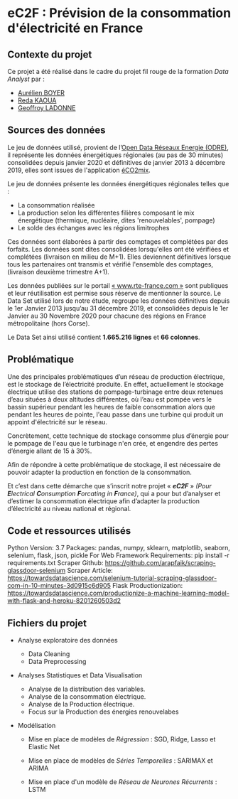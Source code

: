 # eC2F : Prévision de la consommation d'électricité en France

## Contexte du projet

Ce projet a été réalisé dans le cadre du projet fil rouge de la formation *Data Analyst* par :
* [Aurélien BOYER](https://www.linkedin.com/in/aurelienboyerensci/)
* [Reda KAOUA](https://www.linkedin.com/in/kaoua-reda/)
* [Geoffroy LADONNE](https://www.linkedin.com/in/geoffroy-ladonne-8b40929a/)

## Sources des données

Le jeu de données utilisé, provient de l’[Open Data Réseaux Energie (ODRE)](https://opendata.reseaux-energies.fr/explore/dataset/eco2mix-regional-cons-def/export/?disjunctive.libelle_region&disjunctive.nature&sort=-date_heure), il représente les données énergétiques régionales (au pas de 30 minutes) consolidées depuis janvier 2020 et définitives de janvier 2013 à décembre 2019, elles sont issues de l'application [éCO2mix](https://www.rte-france.com/eco2mix).

Le jeu de données présente les données énergétiques régionales telles que :
- La consommation réalisée
- La production selon les différentes filières composant le mix énergétique (thermique, nucléaire, dites 'renouvelables', pompage)
- Le solde des échanges avec les régions limitrophes

Ces données sont élaborées à partir des comptages et complétées par des forfaits. Les données sont dites consolidées lorsqu'elles ont été vérifiées et complétées (livraison en milieu de M+1). Elles deviennent définitives lorsque tous les partenaires ont transmis et vérifié l'ensemble des comptages, (livraison deuxième trimestre A+1).

Les données publiées sur le portail [« www.rte-france.com »](https://www.rte-france.com) sont publiques et leur réutilisation est permise sous réserve de mentionner la source.
Le Data Set utilisé lors de notre étude, regroupe les données définitives depuis le 1er Janvier 2013 jusqu’au 31 décembre 2019, et consolidées depuis le 1er Janvier au 30 Novembre 2020 pour chacune des régions en France métropolitaine (hors Corse).

Le Data Set ainsi utilisé contient **1.665.216 lignes** et **66 colonnes**. 


## Problématique

Une des principales problématiques d’un réseau de production électrique, est le stockage
de l’électricité produite. En effet, actuellement le stockage électrique utilise des stations
de pompage-turbinage entre deux retenues d’eau situées à deux altitudes différentes, où l’eau
est pompée vers le bassin supérieur pendant les heures de faible consommation alors que pendant
les heures de pointe, l'eau passe dans une turbine qui produit un appoint d'électricité sur le
réseau.

Concrètement, cette technique de stockage consomme plus d’énergie pour le pompage de l'eau que
le turbinage n'en crée, et engendre des pertes d’énergie allant de 15 à 30%.

Afin de répondre à cette problématique de stockage, il est nécessaire de pouvoir adapter  la
production en fonction de la consommation.

Et c’est dans cette démarche que s’inscrit notre projet « ***eC2F*** » *(Pour **E**lectrical **C**onsumption **F**orcating in **F**rance)*, qui a pour but
d’analyser et d’estimer la consommation électrique afin d’adapter la production d’électricité
au niveau national et régional.

## Code et ressources utilisés
Python Version: 3.7
Packages: pandas, numpy, sklearn, matplotlib, seaborn, selenium, flask, json, pickle
For Web Framework Requirements: pip install -r requirements.txt
Scraper Github: https://github.com/arapfaik/scraping-glassdoor-selenium
Scraper Article: https://towardsdatascience.com/selenium-tutorial-scraping-glassdoor-com-in-10-minutes-3d0915c6d905
Flask Productionization: https://towardsdatascience.com/productionize-a-machine-learning-model-with-flask-and-heroku-8201260503d2

## Fichiers du projet

* Analyse exploratoire des données
    * Data Cleaning
    * Data Preprocessing

* Analyses Statistiques et Data Visualisation
    * Analyse de la distribution des variables.
    * Analyse de la consommation électrique.
    * Analyse de la Production électrique.
    * Focus sur la Production des énergies renouvelabes

* Modélisation
    * Mise en place de modèles de _Régression_ : SGD, Ridge, Lasso et Elastic Net

    * Mise en place de modèles de _Séries Temporelles_ : SARIMAX et ARIMA

    * Mise en place d'un modèle de _Réseau de Neurones Récurrents_ : LSTM
